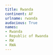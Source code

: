 ```yaml
---
title: Rwanda
continent: AF
urlname: rwanda
audacious: True
names:
- Rwanda
- Republic of Rwanda
- RW
- RWA
---
```

